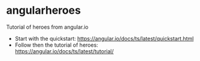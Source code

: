 # angularheroes
Tutorial of heroes from angular.io

* Start with the quickstart: https://angular.io/docs/ts/latest/quickstart.html
* Follow then the tutorial of heroes: https://angular.io/docs/ts/latest/tutorial/
